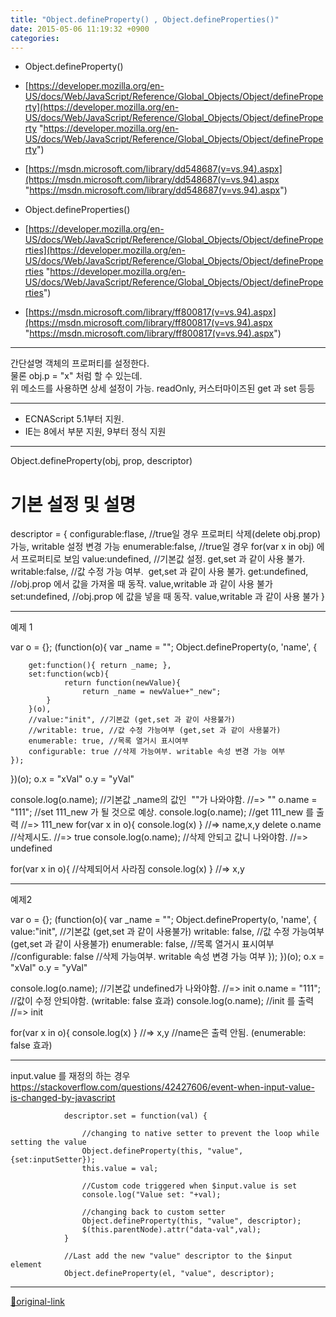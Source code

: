 ```yaml
---
title: "Object.defineProperty() , Object.defineProperties()"
date: 2015-05-06 11:19:32 +0900
categories: 
---
```

  

- Object.defineProperty() 
- [https://developer.mozilla.org/en-US/docs/Web/JavaScript/Reference/Global_Objects/Object/defineProperty](https://developer.mozilla.org/en-US/docs/Web/JavaScript/Reference/Global_Objects/Object/defineProperty "https://developer.mozilla.org/en-US/docs/Web/JavaScript/Reference/Global_Objects/Object/defineProperty")
- [https://msdn.microsoft.com/library/dd548687(v=vs.94).aspx](https://msdn.microsoft.com/library/dd548687(v=vs.94).aspx "https://msdn.microsoft.com/library/dd548687(v=vs.94).aspx")

- Object.defineProperties()
- [https://developer.mozilla.org/en-US/docs/Web/JavaScript/Reference/Global_Objects/Object/defineProperties](https://developer.mozilla.org/en-US/docs/Web/JavaScript/Reference/Global_Objects/Object/defineProperties "https://developer.mozilla.org/en-US/docs/Web/JavaScript/Reference/Global_Objects/Object/defineProperties")
- [https://msdn.microsoft.com/library/ff800817(v=vs.94).aspx](https://msdn.microsoft.com/library/ff800817(v=vs.94).aspx "https://msdn.microsoft.com/library/ff800817(v=vs.94).aspx")


- - - - - -

간단설명
객체의 프로퍼티를 설정한다.  
물론 obj.p = "x" 처럼 할 수 있는데.  
위 메소드를 사용하면 상세 설정이 가능. readOnly, 커스터마이즈된 get 과 set 등등
  
- - - - - -

- ECNAScript 5.1부터 지원.
- IE는 8에서 부분 지원, 9부터 정식 지원

- - - - - -


Object.defineProperty(obj, prop, descriptor)
  

# 기본 설정 및 설명
descriptor = {
	configurable:flase, //true일 경우 프로퍼티 삭제(delete obj.prop) 가능, writable 설정 변경 가능
	enumerable:false, //true일 경우 for(var x in obj) 에서 프로퍼티로 보임
	value:undefined, //기본값 설정. get,set 과 같이 사용 불가.
	writable:false, //값 수정 가능 여부.  get,set 과 같이 사용 불가.
	get:undefined, //obj.prop 에서 값을 가져올 때 동작. value,writable 과 같이 사용 불가
	set:undefined, //obj.prop 에 값을 넣을 때 동작. value,writable 과 같이 사용 불가
}

  
- - - - - -

예제 1

var o = {};
(function(o){
	var _name = "";
	Object.defineProperty(o, 'name', {
		
		get:function(){ return _name; },
		set:function(wcb){
				return function(newValue){ 
					return _name = newValue+"_new";
			}
		}(o),
		//value:"init", //기본값 (get,set 과 같이 사용불가)
		//writable: true, //값 수정 가능여부 (get,set 과 같이 사용불가)
		enumerable: true, //목록 열거시 표시여부
		configurable: true //삭제 가능여부. writable 속성 변경 가능 여부
	});
})(o);
o.x = "xVal"
o.y = "yVal"
  

console.log(o.name); //기본값 _name의 값인  ""가 나와야함.
//=&gt; ""
o.name = "111"; //set 111_new 가 될 것으로 예상.
console.log(o.name); //get 111_new 를 출력
//=&gt; 111_new
for(var x in o){
console.log(x)
}
//=&gt; name,x,y
delete o.name //삭제시도.
//=&gt; true
console.log(o.name); //삭제 안되고 값니 나와야함.
//=&gt; undefined
  

for(var x in o){ //삭제되어서 사라짐
console.log(x)
}
//=&gt; x,y

  
- - - - - -

예제2
  

var o = {};
(function(o){
	var _name = "";
	Object.defineProperty(o, 'name', {
		value:"init", //기본값 (get,set 과 같이 사용불가)
		writable: false, //값 수정 가능여부 (get,set 과 같이 사용불가)
		enumerable: false, //목록 열거시 표시여부
		//configurable: false //삭제 가능여부. writable 속성 변경 가능 여부
	});
})(o);
o.x = "xVal"
o.y = "yVal"
  

console.log(o.name); //기본값 undefined가 나와야함.
//=&gt; init
o.name = "111"; //값이 수정 안되야함. (writable: false 효과)
console.log(o.name); //init 를 출력
//=&gt; init
  

for(var x in o){
console.log(x)
}
//=&gt; x,y //name은 출력 안됨. (enumerable: false 효과)
  
- - - - - -

input.value 를 재정의 하는 경우
https://stackoverflow.com/questions/42427606/event-when-input-value-is-changed-by-javascript
  

				descriptor.set = function(val) {
					
					//changing to native setter to prevent the loop while setting the value
					Object.defineProperty(this, "value", {set:inputSetter});
					this.value = val;
					
					//Custom code triggered when $input.value is set
					console.log("Value set: "+val);
					
					//changing back to custom setter
					Object.defineProperty(this, "value", descriptor);   
					$(this.parentNode).attr("data-val",val);
				}
				
				//Last add the new "value" descriptor to the $input element
				Object.defineProperty(el, "value", descriptor);

  
  




***
[🔗original-link](http://www.mins01.com/mh/tech/read/946)